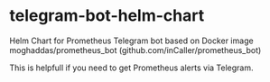 # telegram-bot-helm-chart
Helm Chart for Prometheus Telegram bot based on Docker image moghaddas/prometheus_bot (github.com/inCaller/prometheus_bot)



This is helpfull if you need to get Prometheus alerts via Telegram. 

